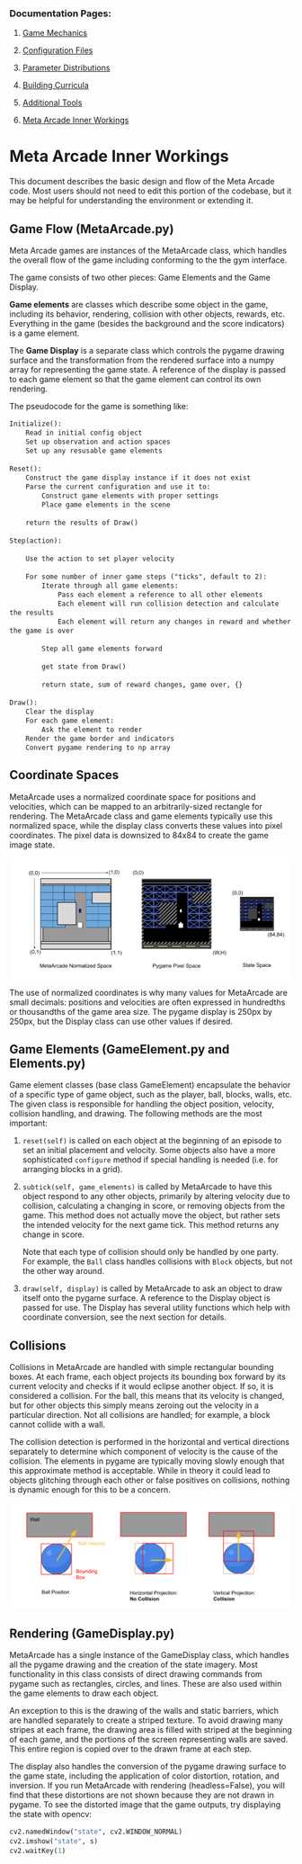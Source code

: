 ### Documentation Pages:

1. [Game Mechanics](./GameMechanics.md)

2. [Configuration Files](./ConfigurationFiles.md)

3. [Parameter Distributions](./ParameterDistributions.md)

4. [Building Curricula](./BuildingCurricula.md)

5. [Additional Tools](./AdditionalTools.md)

6. [Meta Arcade Inner Workings](./InnerWorkings.md)



Meta Arcade Inner Workings
===

This document describes the basic design and flow of the Meta Arcade code. Most users should not need to edit this portion of the codebase, but it may be helpful for understanding the environment or extending it.




## Game Flow (MetaArcade.py)

Meta Arcade games are instances of the MetaArcade class, which handles the overall flow of the game including conforming to the the gym interface. 

The game consists of two other pieces: Game Elements and the Game Display. 

**Game elements** are classes which describe some object in the game, including its behavior, rendering, collision with other objects, rewards, etc. Everything in the game (besides the background and the score indicators) is a game element. 

The **Game Display** is a separate class which controls the pygame drawing surface and the transformation from the rendered surface into a numpy array for representing the game state. A reference of the display is passed to each game element so that the game element can control its own rendering.

The pseudocode for the game is something like:

```
Initialize():
	Read in initial config object
	Set up observation and action spaces
	Set up any resusable game elements

Reset():
	Construct the game display instance if it does not exist
	Parse the current configuration and use it to:
		Construct game elements with proper settings
        Place game elements in the scene
   	
   	return the results of Draw()

Step(action):

	Use the action to set player velocity

	For some number of inner game steps ("ticks", default to 2):
		Iterate through all game elements:
			Pass each element a reference to all other elements
			Each element will run collision detection and calculate the results
			Each element will return any changes in reward and whether the game is over
			
		Step all game elements forward
		
		get state from Draw()
		
		return state, sum of reward changes, game over, {}
		
Draw():
	Clear the display
	For each game element:
		Ask the element to render
	Render the game border and indicators
	Convert pygame rendering to np array

```



## Coordinate Spaces

MetaArcade uses a normalized coordinate space for positions and velocities, which can be mapped to an arbitrarily-sized rectangle for rendering. The MetaArcade class and game elements typically use this normalized space, while the display class converts these values into pixel coordinates. The pixel data is downsized to 84x84 to create the game image state.

![example](./diagrams/meta_arcade_coordinates.png)

The use of normalized coordinates is why many values for MetaArcade are small decimals: positions and velocities are often expressed in hundredths or thousandths of the game area size. The pygame display is 250px by 250px, but the Display class can use other values if desired.




## Game Elements (GameElement.py and Elements.py)

Game element classes (base class GameElement) encapsulate the behavior of a specific type of game object, such as the player, ball, blocks, walls, etc. The given class is responsible for handling the object position, velocity, collision handling, and drawing.  The following methods are the most important:

1. ```reset(self)``` is called on each object at the beginning of an episode to set an initial placement and velocity. Some objects also have a more sophisticated ```configure``` method if special handling is needed (i.e. for arranging blocks in a grid).

2. ```subtick(self, game_elements)``` is called by MetaArcade to have this object respond to any other objects, primarily by altering velocity due to collision, calculating a changing in score, or removing objects from the game. This method does not actually move the object, but rather sets the intended velocity for the next game tick. This method returns any change in score.

   Note that each type of collision should only be handled by one party. For example, the ```Ball``` class handles collisions with ```Block``` objects, but not the other way around.

3. ```draw(self, display)``` is called by MetaArcade to ask an object to draw itself onto the pygame surface. A reference to the Display object is passed for use.  The Display has several utility functions which help with coordinate conversion, see the next section for details.



## Collisions

Collisions in MetaArcade are handled with simple rectangular bounding boxes. At each frame, each object projects its bounding box forward by its current velocity and checks if it would eclipse another object.  If so, it is considered a collision. For the ball, this means that its velocity is changed, but for other objects this simply means zeroing out the velocity in a particular direction. Not all collisions are handled; for example, a block cannot collide with a wall.

The collision detection is performed in the horizontal and vertical directions separately to determine which component of velocity is the cause of the collision. The elements in pygame are typically moving slowly enough that this approximate method is acceptable. While in theory it could lead to objects glitching through each other or false positives on collisions, nothing is dynamic enough for this to be a concern.

![example](./diagrams/ball_collision.png)


## Rendering (GameDisplay.py)

MetaArcade has a single instance of the GameDisplay class, which handles all the pygame drawing and the creation of the state imagery. Most functionality in this class consists of direct drawing commands from pygame such as rectangles, circles, and lines.  These are also used within the game elements to draw each object.

An exception to this is the drawing of the walls and static barriers, which are handled separately to create a striped texture.  To avoid drawing many stripes at each frame, the drawing area is filled with striped at the beginning of each game, and the portions of the screen representing walls are saved.  This entire region is copied over to the drawn frame at each step.

The display also handles the conversion of the pygame drawing surface to the game state, including the application of color distortion, rotation, and inversion. If you run MetaArcade with rendering (headless=False), you will find that these distortions are not shown because they are not drawn in pygame. To see the distorted image that the game outputs, try displaying the state with opencv:

````python
cv2.namedWindow("state", cv2.WINDOW_NORMAL) 
cv2.imshow("state", s)
cv2.waitKey(1)
````

